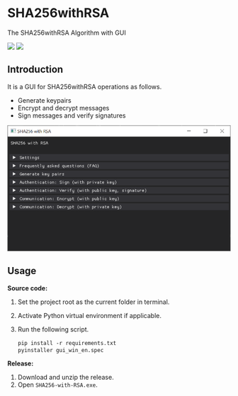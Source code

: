 # SHA256withRSA

 The SHA256withRSA Algorithm with GUI

![](https://img.shields.io/badge/dependencies-python%203.11-blue)
![](https://shields.io/badge/OS-Windows_10_64--bit-lightgrey)

## Introduction

It is a GUI for SHA256withRSA operations as follows.

-   Generate keypairs
-   Encrypt and decrypt messages
-   Sign messages and verify signatures

![image-20240211015440216](assets/image-20240211015440216.png)


## Usage

**Source code:**

1. Set the project root as the current folder in terminal. 

2. Activate Python virtual environment if applicable.

3. Run the following script. 

   ```shell
   pip install -r requirements.txt
   pyinstaller gui_win_en.spec
   ```

**Release:**

1. Download and unzip the release.
2. Open `SHA256-with-RSA.exe`.

